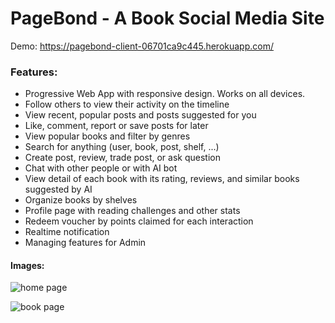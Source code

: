 # PageBond - A Book Social Media Site

Demo: https://pagebond-client-06701ca9c445.herokuapp.com/

### Features:

- Progressive Web App with responsive design. Works on all devices.
- Follow others to view their activity on the timeline
- View recent, popular posts and posts suggested for you
- Like, comment, report or save posts for later
- View popular books and filter by genres
- Search for anything (user, book, post, shelf, ...)
- Create post, review, trade post, or ask question
- Chat with other people or with AI bot
- View detail of each book with its rating, reviews, and similar books suggested by AI
- Organize books by shelves
- Profile page with reading challenges and other stats
- Redeem voucher by points claimed for each interaction
- Realtime notification
- Managing features for Admin

#### Images:

![home page](https://github.com/dangtahuu/pagebond/assets/86006899/f77f8ff2-3f18-4e50-a7d8-6ade893287f9)

![book page](https://github.com/dangtahuu/pagebond/assets/86006899/0adc2687-fa1d-4856-86cc-9f140a2c231d)
